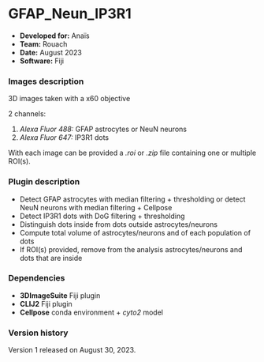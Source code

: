# GFAP_Neun_IP3R1

* **Developed for:** Anaïs
* **Team:** Rouach
* **Date:** August 2023
* **Software:** Fiji

### Images description

3D images taken with a x60 objective

2 channels:
  1. *Alexa Fluor 488:* GFAP astrocytes or NeuN neurons
  2. *Alexa Fluor 647:* IP3R1 dots

With each image can be provided a *.roi* or *.zip* file containing one or multiple ROI(s).

### Plugin description

* Detect GFAP astrocytes with median filtering + thresholding or detect NeuN neurons with median filtering + Cellpose
* Detect IP3R1 dots with DoG filtering + thresholding
* Distinguish dots inside from dots outside astrocytes/neurons
* Compute total volume of astrocytes/neurons and of each population of dots
* If ROI(s) provided, remove from the analysis astrocytes/neurons and dots that are inside

### Dependencies

* **3DImageSuite** Fiji plugin
* **CLIJ2** Fiji plugin
* **Cellpose** conda environment + *cyto2* model

### Version history

Version 1 released on August 30, 2023.
